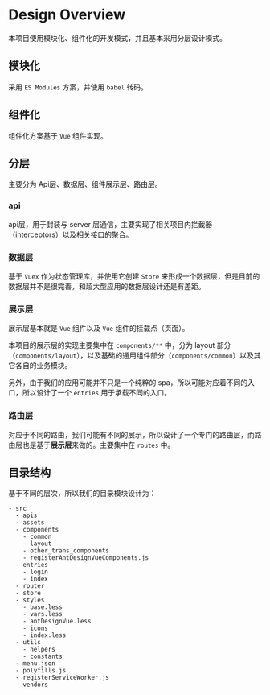 # Design Overview

本项目使用模块化、组件化的开发模式，并且基本采用分层设计模式。

## 模块化

采用 `ES Modules` 方案，并使用 `babel` 转码。

## 组件化

组件化方案基于 `Vue` 组件实现。

## 分层

主要分为 Api层、数据层、组件展示层、路由层。

### api

api层，用于封装与 server 层通信，主要实现了相关项目内拦截器（interceptors）以及相关接口的聚合。

### 数据层

基于 `Vuex` 作为状态管理库，并使用它创建 `Store` 来形成一个数据层，但是目前的数据层并不是很完善，和超大型应用的数据层设计还是有差距。

### 展示层

展示层基本就是 `Vue` 组件以及 `Vue` 组件的挂载点（页面）。

本项目的展示层的实现主要集中在 `components/**` 中，分为 layout 部分（`components/layout`），以及基础的通用组件部分（`components/common`）以及其它各自的业务模块。

另外，由于我们的应用可能并不只是一个纯粹的 spa，所以可能对应着不同的入口，所以设计了一个 `entries` 用于承载不同的入口。

### 路由层

对应于不同的路由，我们可能有不同的展示，所以设计了一个专门的路由层，而路由层也是基于**展示层**来做的。主要集中在 `routes` 中。

## 目录结构

基于不同的层次，所以我们的目录模块设计为：

```
- src
  - apis
  - assets
  - components
    - common
    - layout
    - other_trans_components
    - registerAntDesignVueComponents.js
  - entries
    - login
    - index
  - router
  - store
  - styles
    - base.less
    - vars.less
    - antDesignVue.less
    - icons
    - index.less
  - utils
    - helpers
    - constants
  - menu.json
  - polyfills.js
  - registerServiceWorker.js
  - vendors
```
